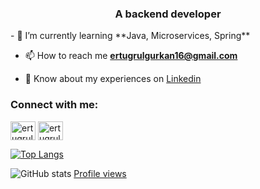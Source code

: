 <h3 align="center">A backend developer</h3>
- 🌱 I’m currently learning **Java, Microservices, Spring**

- 📫 How to reach me **ertugrulgurkan16@gmail.com**

- 📄 Know about my experiences on [Linkedin](https://www.linkedin.com/in/ertugrulgurkan/)

<h3 align="left">Connect with me:</h3>
<p align="left">
<a href="https://linkedin.com/in/ertugrulgurkan" target="blank"><img align="center" src="https://raw.githubusercontent.com/rahuldkjain/github-profile-readme-generator/master/src/images/icons/Social/linked-in-alt.svg" alt="ertugrulgurkan" height="30" width="40" /></a>
<a href="https://www.hackerrank.com/ertugrulgurkan" target="blank"><img align="center" src="https://raw.githubusercontent.com/rahuldkjain/github-profile-readme-generator/master/src/images/icons/Social/hackerrank.svg" alt="ertugrulgurkan" height="30" width="40" /></a>
</p>

[![Top Langs](https://github-readme-stats.vercel.app/api/top-langs/?username=ertugrulgurkan)](https://github.com/anuraghazra/github-readme-stats)

![GitHub stats](https://github-readme-stats.vercel.app/api?username=ertugrulgurkan&show_icons=true) [Profile views](https://gpvc.arturio.dev/ertugrulgurkan)  
